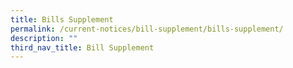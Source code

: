 ```yaml
---
title: Bills Supplement
permalink: /current-notices/bill-supplement/bills-supplement/
description: ""
third_nav_title: Bill Supplement
---
```

